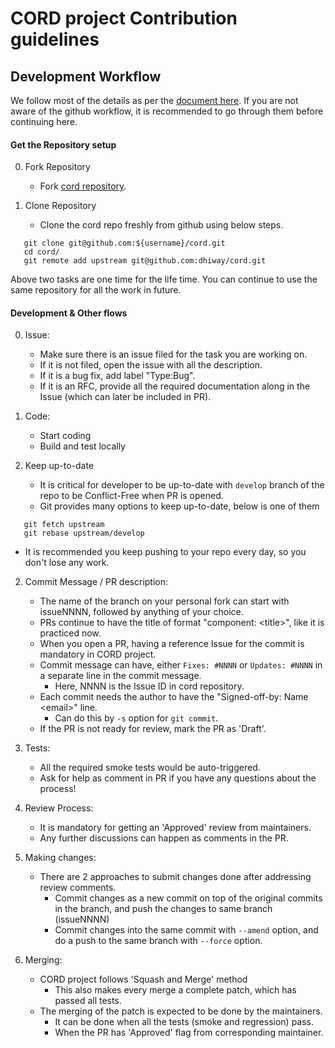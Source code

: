 # CORD project Contribution guidelines

## Development Workflow

We follow most of the details as per the [document here](https://help.github.com/en/github/collaborating-with-issues-and-pull-requests). If you are not aware of the github workflow, it is recommended to go through them before continuing here.


#### Get the Repository setup

0. Fork Repository
   - Fork [cord repository](https://github.com/dhiway/cord/fork).

1. Clone Repository
   - Clone the cord repo freshly from github using below steps.

```
   git clone git@github.com:${username}/cord.git
   cd cord/
   git remote add upstream git@github.com:dhiway/cord.git
```

Above two tasks are one time for the life time. You can continue to use the same repository for all the work in future.

#### Development & Other flows

0. Issue:
   - Make sure there is an issue filed for the task you are working on.
   - If it is not filed, open the issue with all the description.
   - If it is a bug fix, add label "Type:Bug".
   - If it is an RFC, provide all the required documentation along in the Issue (which can later be included in PR).

1. Code:
   - Start coding
   - Build and test locally

2. Keep up-to-date
   - It is critical for developer to be up-to-date with `develop` branch of the repo to be Conflict-Free when PR is opened.
   - Git provides many options to keep up-to-date, below is one of them
```
   git fetch upstream
   git rebase upstream/develop
```
   - It is recommended you keep pushing to your repo every day, so you don't lose any work.

2. Commit Message / PR description:
   - The name of the branch on your personal fork can start with issueNNNN, followed by anything of your choice.
   - PRs continue to have the title of format "component: \<title\>", like it is practiced now.
   - When you open a PR, having a reference Issue for the commit is mandatory in CORD project.
   - Commit message can have, either `Fixes: #NNNN` or `Updates: #NNNN` in a separate line in the commit message.
     - Here, NNNN is the Issue ID in cord repository.
   - Each commit needs the author to have the "Signed-off-by: Name \<email\>" line.
     - Can do this by `-s` option for `git commit`.
   - If the PR is not ready for review, mark the PR as 'Draft'.

3. Tests:
   - All the required smoke tests would be auto-triggered.
   - Ask for help as comment in PR if you have any questions about the process!

4. Review Process:
   - It is mandatory for getting an 'Approved' review from maintainers.
   - Any further discussions can happen as comments in the PR.

5. Making changes:
   - There are 2 approaches to submit changes done after addressing review comments.
     - Commit changes as a new commit on top of the original commits in the branch, and push the changes to same branch (issueNNNN)
     - Commit changes into the same commit with `--amend` option, and do a push to the same branch with `--force` option.

6. Merging:
   - CORD project follows 'Squash and Merge' method
     - This also makes every merge a complete patch, which has passed all tests.
   - The merging of the patch is expected to be done by the maintainers.
     - It can be done when all the tests (smoke and regression) pass.
     - When the PR has 'Approved' flag from corresponding maintainer.


